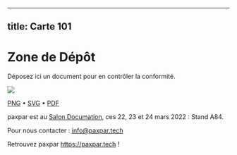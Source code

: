 
---
title: Carte 101
---

# Zone de Dépôt

Déposez ici un document pour en contrôler la conformité.


![](https://media.paxpar.tech/ludi/card_101_recto.png)

[PNG](https://media.paxpar.tech/ludi/card_101_recto.png) • [SVG](https://media.paxpar.tech/ludi/card_101_recto.svg) • [PDF](https://media.paxpar.tech/ludi/card_101_recto.pdf)

paxpar est au [Salon Documation](https://www.documation.fr/info_societe/527/paxpartech.html), ces 22, 23 et 24 mars 2022 : Stand A84.

Pour nous contacter : info@paxpar.tech

Retrouvez paxpar https://paxpar.tech !



